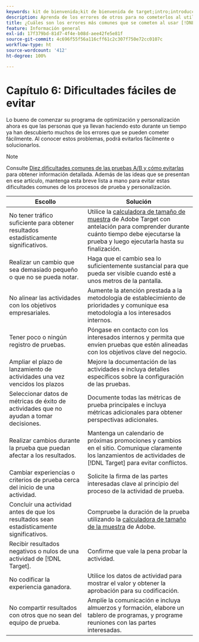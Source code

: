 ```yaml
---
keywords: kit de bienvenida;kit de bienvenida de target;intro;introducción;introducción a
description: Aprenda de los errores de otros para no cometerlos al utilizar Adobe [!DNL Target] como parte de su estrategia de pruebas y personalización.
title: ¿Cuáles son los errores más comunes que se cometen al usar [!DNL Target] y cómo puedo evitarlos?
feature: Información general
exl-id: 17f379bd-81d7-4f4e-b08d-aee42fe5e81f
source-git-commit: 4c696f55f56a116cff61c2c307f750e72cc0107c
workflow-type: ht
source-wordcount: '412'
ht-degree: 100%

---
```


# Capítulo 6: Dificultades fáciles de evitar

Lo bueno de comenzar su programa de optimización y personalización ahora es que las personas que ya llevan haciendo esto durante un tiempo ya han descubierto muchos de los errores que se pueden cometer fácilmente. Al conocer estos problemas, podrá evitarlos fácilmente o solucionarlos.

>[!NOTE]
>
>Consulte [Diez dificultades comunes de las pruebas A/B y cómo evitarlas](/help/c-activities/t-test-ab/common-ab-testing-pitfalls.md) para obtener información detallada. Además de las ideas que se presentan en ese artículo, mantenga esta breve lista a mano para evitar estas dificultades comunes de los procesos de prueba y personalización.

| Escollo | Solución |
| --- | --- |
| No tener tráfico suficiente para obtener resultados estadísticamente significativos. | Utilice la [calculadora de tamaño de muestra](https://experienceleague.adobe.com/tools/calculator/testcalculator.html?lang=es) de Adobe Target con antelación para comprender durante cuánto tiempo debe ejecutarse la prueba y luego ejecutarla hasta su finalización. |
| Realizar un cambio que sea demasiado pequeño o que no se pueda notar. | Haga que el cambio sea lo suficientemente sustancial para que pueda ser visible cuando esté a unos metros de la pantalla. |
| No alinear las actividades con los objetivos empresariales. | Aumente la atención prestada a la metodología de establecimiento de prioridades y comunique esa metodología a los interesados internos. |
| Tener poco o ningún registro de pruebas. | Póngase en contacto con los interesados internos y permita que envíen pruebas que estén alineadas con los objetivos clave del negocio. |
| Ampliar el plazo de lanzamiento de actividades una vez vencidos los plazos | Mejore la documentación de las actividades e incluya detalles específicos sobre la configuración de las pruebas. |
| Seleccionar datos de métricas de éxito de actividades que no ayudan a tomar decisiones. | Documente todas las métricas de prueba principales e incluya métricas adicionales para obtener perspectivas adicionales. |
| Realizar cambios durante la prueba que puedan afectar a los resultados. | Mantenga un calendario de próximas promociones y cambios en el sitio. Comunique claramente los lanzamientos de actividades de [!DNL Target] para evitar conflictos. |
| Cambiar experiencias o criterios de prueba cerca del inicio de una actividad. | Solicite la firma de las partes interesadas clave al principio del proceso de la actividad de prueba. |
| Concluir una actividad antes de que los resultados sean estadísticamente significativos. | Compruebe la duración de la prueba utilizando la [calculadora de tamaño de la muestra](https://experienceleague.adobe.com/tools/calculator/testcalculator.html?lang=es) de Adobe. |
| Recibir resultados negativos o nulos de una actividad de [!DNL Target]. | Confirme que vale la pena probar la actividad. |
| No codificar la experiencia ganadora. | Utilice los datos de actividad para mostrar el valor y obtener la aprobación para su codificación. |
| No compartir resultados con otros que no sean del equipo de prueba. | Amplíe la comunicación e incluya almuerzos y formación, elabore un tablero de programas, y programe reuniones con las partes interesadas. |
